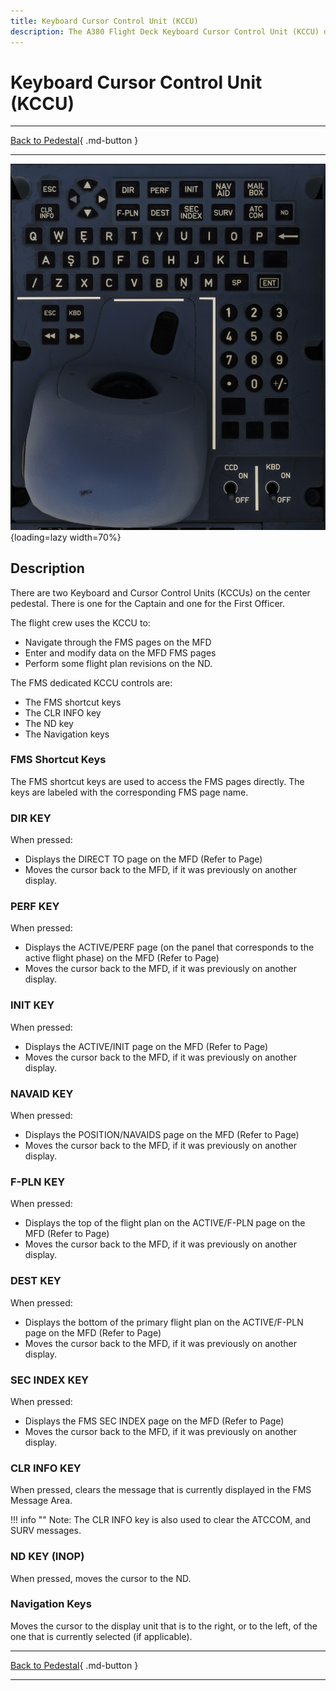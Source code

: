```yaml
---
title: Keyboard Cursor Control Unit (KCCU)
description: The A380 Flight Deck Keyboard Cursor Control Unit (KCCU) description.
---
```


# Keyboard Cursor Control Unit (KCCU)

---

[Back to Pedestal](../overviews/pedestal.md){ .md-button }

---

![img_1.png](../../../assets/a380x-briefing/flight-deck/pedestal/kccu.png){loading=lazy width=70%}


## Description

There are two Keyboard and Cursor Control Units (KCCUs) on the center pedestal. There is one for
the Captain and one for the First Officer.

The flight crew uses the KCCU to:

- Navigate through the FMS pages on the MFD
- Enter and modify data on the MFD FMS pages
- Perform some flight plan revisions on the ND.

The FMS dedicated KCCU controls are:

- The FMS shortcut keys
- The CLR INFO key
- The ND key
- The Navigation keys

### FMS Shortcut Keys

The FMS shortcut keys are used to access the FMS pages directly. The keys are labeled with the
corresponding FMS page name.

### DIR KEY
When pressed:

- Displays the DIRECT TO page on the MFD (Refer to Page)
- Moves the cursor back to the MFD, if it was previously on another display.

### PERF KEY
When pressed:

- Displays the ACTIVE/PERF page (on the panel that corresponds to the active flight phase) on the MFD (Refer to Page)
- Moves the cursor back to the MFD, if it was previously on another display.

### INIT KEY
When pressed:

- Displays the ACTIVE/INIT page on the MFD (Refer to Page)
- Moves the cursor back to the MFD, if it was previously on another display.

### NAVAID KEY
When pressed:

- Displays the POSITION/NAVAIDS page on the MFD (Refer to Page)
- Moves the cursor back to the MFD, if it was previously on another display.

### F-PLN KEY
When pressed:

- Displays the top of the flight plan on the ACTIVE/F-PLN page on the MFD (Refer to Page)
- Moves the cursor back to the MFD, if it was previously on another display.

### DEST KEY
When pressed:

- Displays the bottom of the primary flight plan on the ACTIVE/F-PLN page on the MFD (Refer to Page)
- Moves the cursor back to the MFD, if it was previously on another display.

### SEC INDEX KEY
When pressed:

- Displays the FMS SEC INDEX page on the MFD (Refer to Page)
- Moves the cursor back to the MFD, if it was previously on another display.

### CLR INFO KEY
When pressed, clears the message that is currently displayed in the FMS Message Area.

!!! info ""
    Note: The CLR INFO key is also used to clear the ATCCOM, and SURV messages.

### ND KEY (INOP)
When pressed, moves the cursor to the ND.

### Navigation Keys
Moves the cursor to the display unit that is to the right, or to the left, of the one that is currently selected 
(if applicable).

---

[Back to Pedestal](../overviews/pedestal.md){ .md-button }

---



